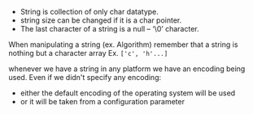 
- String is collection of only char datatype.
- string size can be changed if it is a char pointer.
- The last character of a string is a null – ‘\0’ character.

When manipulating a string (ex. Algorithm) remember that a string is nothing but a character array
Ex. `['c', 'h'...]`

whenever we have a string in any platform we have an encoding being used. Even if we didn't specify any encoding:
- either the default encoding of the operating system will be used
- or it will be taken from a configuration parameter